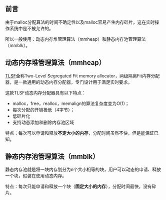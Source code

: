 ## 前言

由于malloc分配算法的时间不确定性以及malloc容易产生内存碎片，这在实时操作系统中是不被允许的。

所以一般使用：动态内存堆管理算法（mmheap）和静态内存池管理算法（mmblk）。

## 动态内存堆管理算法（mmheap）

[TLSF](http://www.gii.upv.es/tlsf/)全称Two-Level Segregated Fit memory allocator，两级隔离Fit内存分配器，是一款通用的动态内存分配器，专门设计用于满足实时要求。

这款TLSF动态内存分配器具有以下特点：

- malloc，free，realloc，memalign的算法复杂度变为O(1)；
- 每次分配的开销极低（4字节）；
- 低碎片化
- 支持动态添加和删除内存池区域

特点：每次可以申请和释放**不定大小的内存**，分配时间虽然不快，但是能保证已知。



## 静态内存池管理算法（mmblk）

静态内存池就是将一块内存划分为n个大小相等的块，用户可以动态的申请、释放一个块，假装在使用动态内存。

特点：每次只能申请和释放一个块（**固定大小的内存**），分配时间最快，没有碎片。